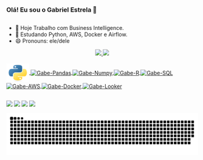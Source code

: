 ### Olá! Eu sou o Gabriel Estrela 👋

##

- 🔭 Hoje Trabalho com Business Intelligence.
- 🌱 Estudando Python, AWS, Docker e Airflow.
- 😄 Pronouns: ele/dele

<div align="center">
  <a href="https://github.com/gabrielestrela94">
  <img height="180em" src="https://github-readme-stats.vercel.app/api?username=gabrielestrela94&show_icons=true&theme=dark&include_all_commits=true&count_private=true"/>
  <img height="180em" src="https://github-readme-stats.vercel.app/api/top-langs/?username=gabrielestrela94&layout=compact&langs_count=7&theme=dark"/>
</div>
  
<div style="display: inline_block"><br>
  <img align="center" alt="Gabe-Python" height="50" width="60" src="https://raw.githubusercontent.com/devicons/devicon/master/icons/python/python-original.svg">
  <img align="center" alt="Gabe-Pandas" height="50" width="60" src="https://cdn.jsdelivr.net/gh/devicons/devicon/icons/pandas/pandas-original-wordmark.svg">
  <img align="center" alt="Gabe-Numpy" height="50" width="60" src="https://cdn.jsdelivr.net/gh/devicons/devicon/icons/numpy/numpy-original.svg">
  <img align="center" alt="Gabe-R" height="50" width="60" src="https://cdn.jsdelivr.net/gh/devicons/devicon/icons/r/r-original.svg">
  <img align="center" alt="Gabe-SQL" height="50" width="60" src="https://cdn.jsdelivr.net/gh/devicons/devicon/icons/microsoftsqlserver/microsoftsqlserver-plain-wordmark.svg">
  <img align="center" alt="Gabe-AWS" height="50" width="60" src="https://cdn.jsdelivr.net/gh/devicons/devicon/icons/amazonwebservices/amazonwebservices-original-wordmark.svg">
  <img align="center" alt="Gabe-Docker" height="50" width="60" src="https://cdn.jsdelivr.net/gh/devicons/devicon/icons/docker/docker-original-wordmark.svg">
  <img align="center" alt="Gabe-Looker" height="70" width="80" src="https://s3.amazonaws.com//beta-img.b2bstack.net/uploads/production/product/product_image/4455/looker.png">
</div>

##
  
<div> 
  <a href = "mailto:gabriel.e.o.2014@gmail.com"><img src="https://img.shields.io/badge/-Gmail-%23333?style=for-the-badge&logo=gmail&logoColor=white" target="_blank"></a>
  <a href = "mailto:gabriel.estrela2010@gmail.com"><img src="https://img.shields.io/badge/Microsoft_Outlook-0078D4?style=for-the-badge&logo=microsoft-outlook&logoColor=white" target="_blank"></a>
  <a href="https://www.linkedin.com/in/gabrielestrela94" target="_blank"><img src="https://img.shields.io/badge/-LinkedIn-%230077B5?style=for-the-badge&logo=linkedin&logoColor=white" target="_blank"></a> 
<a href="https://api.whatsapp.com/send?phone=5511976361313&text=Ol%C3%A1!" target="_blank"><img src="https://img.shields.io/badge/WhatsApp-25D366?style=for-the-badge&logo=whatsapp&logoColor=white" target="_blank"></a> 
  
   ![Snake animation](https://github.com/GabrielEstrela94/GabrielEstrela94/blob/output/github-contribution-grid-snake.svg)

</div>
  

  
